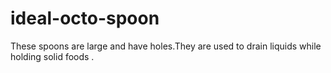 # ideal-octo-spoon
These spoons are large and have holes.They are used to drain liquids while holding solid foods .
